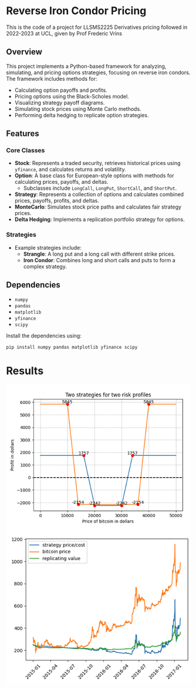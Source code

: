 # Reverse Iron Condor Pricing

This is the code of a project for LLSMS2225 Derivatives pricing followed in 2022-2023 at UCL, given by Prof Frederic Vrins

## Overview

This project implements a Python-based framework for analyzing, simulating, and pricing options strategies, focusing on reverse iron condors. The framework includes methods for:

- Calculating option payoffs and profits.
- Pricing options using the Black-Scholes model.
- Visualizing strategy payoff diagrams.
- Simulating stock prices using Monte Carlo methods.
- Performing delta hedging to replicate option strategies.

## Features

### Core Classes
- **Stock**: Represents a traded security, retrieves historical prices using `yfinance`, and calculates returns and volatility.
- **Option**: A base class for European-style options with methods for calculating prices, payoffs, and deltas.
  - Subclasses include `LongCall`, `LongPut`, `ShortCall`, and `ShortPut`.
- **Strategy**: Represents a collection of options and calculates combined prices, payoffs, profits, and deltas.
- **MonteCarlo**: Simulates stock price paths and calculates fair strategy prices.
- **Delta Hedging**: Implements a replication portfolio strategy for options.

### Strategies
- Example strategies include:
  - **Strangle**: A long put and a long call with different strike prices.
  - **Iron Condor**: Combines long and short calls and puts to form a complex strategy.

## Dependencies

- `numpy`
- `pandas`
- `matplotlib`
- `yfinance`
- `scipy`

Install the dependencies using:
```bash
pip install numpy pandas matplotlib yfinance scipy
``` 

# Results

![test](payoff.png)
![test](replication.png)